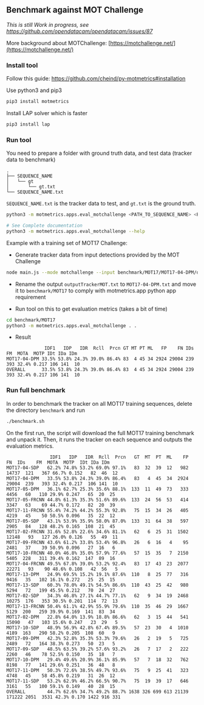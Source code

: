 ## Benchmark against MOT Challenge

_This is still Work in progress, see https://github.com/opendatacam/opendatacam/issues/87_

More background about MOTChallenge: [https://motchallenge.net/](https://motchallenge.net/)

### Install tool

Follow this guide: https://github.com/cheind/py-motmetrics#installation

Use python3 and pip3

```bash
pip3 install motmetrics
```

Install LAP solver which is faster

```bash
pip3 install lap
```

### Run tool

You need to prepare a folder with ground truth data, and test data (tracker data to benchmark)

```
.
├── SEQUENCE_NAME
│   └── gt
│       └── gt.txt
└── SEQUENCE_NAME.txt
```

`SEQUENCE_NAME.txt` is the tracker data to test, and `gt.txt` is the ground truth.
 

```bash
python3 -m motmetrics.apps.eval_motchallenge <PATH_TO_SEQUENCE_NAME> <PATH_TO_SEQUENCE_NAME> 

# See Complete documentation
python3 -m motmetrics.apps.eval_motchallenge --help
```

Example with a training set of MOT17 Challenge:

- Generate tracker data from input detections provided by the MOT Challenge

```bash
node main.js --mode motchallenge --input benchmark/MOT17/MOT17-04-DPM/det/det.txt
```

- Rename the output `outputTrackerMOT.txt` to `MOT17-04-DPM.txt` and move it to `benchmark/MOT17` to comply with motmetrics.app python app requirement

- Run tool on this to get evaluation metrics (takes a bit of time)

```bash
cd benchmark/MOT17
python3 -m motmetrics.apps.eval_motchallenge . .
```

- Result

```
              IDF1   IDP   IDR  Rcll  Prcn GT MT PT ML   FP    FN IDs   FM  MOTA  MOTP IDt IDa IDm
MOT17-04-DPM 33.5% 53.8% 24.3% 39.0% 86.4% 83  4 45 34 2924 29004 239  393 32.4% 0.217 106 141  10
OVERALL      33.5% 53.8% 24.3% 39.0% 86.4% 83  4 45 34 2924 29004 239  393 32.4% 0.217 106 141  10
```

### Run full benchmark

In order to benchmark the tracker on all MOT17 training sequences, delete the directory `benchmark` and run

```bash
./benchmark.sh
```

On the first run, the script will download the full MOT17 training benchmark and unpack it. Then, it runs the tracker on each sequence and outputs the evaluation metrics.

```
                IDF1   IDP   IDR  Rcll  Prcn   GT  MT  PT  ML    FP     FN  IDs    FM  MOTA  MOTP  IDt IDa IDm
MOT17-04-SDP   62.2% 74.8% 53.2% 69.0% 97.1%   83  32  39  12   982  14737  121   367 66.7% 0.152   82  46  12
MOT17-04-DPM   33.5% 53.8% 24.3% 39.0% 86.4%   83   4  45  34  2924  29004  239   393 32.4% 0.217  106 141  10
MOT17-05-DPM   36.1% 62.7% 25.3% 35.6% 88.1%  133  11  49  73   333   4456   60   110 29.9% 0.247   65  20  25
MOT17-05-FRCNN 44.8% 61.3% 35.3% 51.6% 89.6%  133  24  56  53   414   3347   63    69 44.7% 0.172   82  20  39
MOT17-11-FRCNN 55.4% 74.2% 44.2% 55.3% 92.8%   75  15  34  26   405   4219   45    50 50.5% 0.096   35  22  12
MOT17-05-SDP   43.1% 53.9% 35.9% 58.0% 87.0%  133  31  64  38   597   2905   84   128 48.2% 0.165  108  21  45
MOT17-02-FRCNN 31.6% 52.8% 22.6% 34.6% 81.1%   62   6  25  31  1502  12148   93   127 26.0% 0.126   55  49  11
MOT17-09-FRCNN 43.6% 61.2% 33.8% 53.4% 96.8%   26   6  16   4    95   2481   37    39 50.9% 0.096   27  16   6
MOT17-10-FRCNN 40.0% 46.8% 35.0% 57.9% 77.6%   57  15  35   7  2150   5405  228   311 39.4% 0.162  147  89  16
MOT17-04-FRCNN 49.5% 67.8% 39.0% 53.2% 92.4%   83  17  43  23  2077  22271   93    90 48.6% 0.108   42  56   5
MOT17-13-DPM   24.9% 69.5% 15.2% 19.1% 87.6%  110   8  25  77   316   9416   35   102 16.1% 0.272   25  25  15
MOT17-13-SDP   60.3% 78.0% 49.1% 54.5% 86.6%  110  43  25  42   980   5294   72   199 45.5% 0.212   70  24  27
MOT17-02-SDP   34.3% 46.8% 27.1% 44.7% 77.1%   62   9  34  19  2468  10275  176   353 30.5% 0.201  114  72  13
MOT17-13-FRCNN 50.4% 61.1% 42.9% 55.9% 79.6%  110  35  46  29  1667   5129  200   259 39.9% 0.169  141  83  34
MOT17-02-DPM   22.8% 64.0% 13.9% 18.8% 86.6%   62   3  15  44   541  15090   47   103 15.6% 0.247   23  29   5
MOT17-10-SDP   48.9% 56.9% 42.8% 67.4% 89.5%   57  23  30   4  1010   4189  163   290 58.2% 0.205  108  60   9
MOT17-09-DPM   42.3% 52.8% 35.3% 53.3% 79.6%   26   2  19   5   725   2489   72   164 38.3% 0.273   50  23   5
MOT17-09-SDP   48.5% 63.5% 39.2% 57.6% 93.2%   26   7  17   2   222   2260   46    78 52.5% 0.150   35  18   7
MOT17-10-DPM   29.4% 49.6% 20.9% 36.1% 85.9%   57   7  18  32   762   8198   77   141 29.6% 0.251   36  48   8
MOT17-11-DPM   50.3% 72.6% 38.5% 49.7% 93.6%   75   9  25  41   323   4748   45    58 45.8% 0.219   31  26  12
MOT17-11-SDP   53.2% 62.9% 46.2% 66.5% 90.7%   75  19  39  17   646   3161   55   100 59.1% 0.149   40  28  15
OVERALL        44.7% 62.6% 34.7% 49.2% 88.7% 1638 326 699 613 21139 171222 2051  3531 42.3% 0.170 1422 916 331
```
